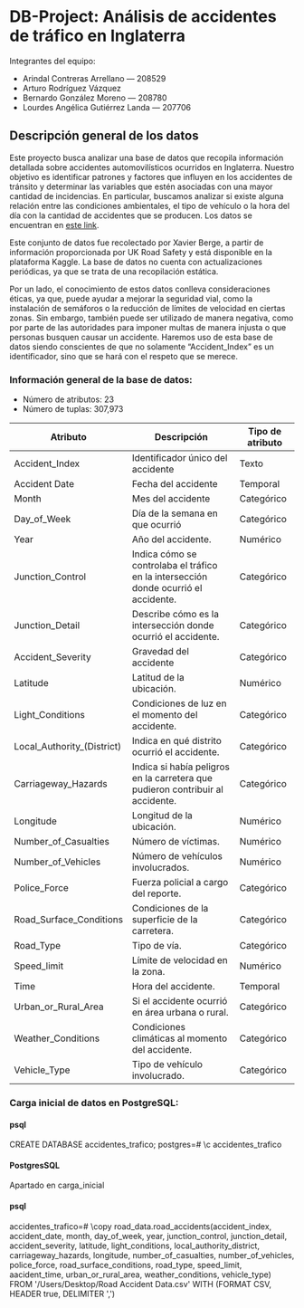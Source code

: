 
# DB-Project: Análisis de accidentes de tráfico en Inglaterra 

Integrantes del equipo: 
- Arindal Contreras Arrellano — 208529
- Arturo Rodríguez Vázquez 
- Bernardo González Moreno — 208780
- Lourdes Angélica Gutiérrez Landa — 207706
## Descripción general de los datos 
Este proyecto busca analizar una base de datos que recopila información detallada sobre accidentes automovilísticos ocurridos en Inglaterra. Nuestro objetivo es identificar patrones y factores que influyen en los accidentes de tránsito y determinar las variables que estén asociadas con una mayor cantidad de incidencias. En particular, buscamos analizar si existe alguna relación entre las condiciones ambientales, el tipo de vehículo o la hora del día con la cantidad de accidentes que se producen. Los datos se encuentran en [este link](https://www.kaggle.com/datasets/xavierberge/road-accident-dataset?resource=download).

Este conjunto de datos fue recolectado por Xavier Berge, a partir de información proporcionada por UK Road Safety y está disponible en la plataforma Kaggle. La base de datos no cuenta con actualizaciones periódicas, ya que se trata de una recopilación estática.

Por un lado, el conocimiento de estos datos conlleva consideraciones éticas, ya que, puede ayudar a mejorar la seguridad vial, como la instalación de semáforos o la reducción de límites de velocidad en ciertas zonas. Sin embargo, también puede ser utilizado de manera negativa, como por parte de las autoridades para imponer multas de manera injusta o que personas busquen causar un accidente. Haremos uso de esta base de datos siendo conscientes de que no solamente “Accident_Index” es un identificador, sino que se hará con el respeto que se merece. 
### Información general de la base de datos: 
- Número de atributos: 23
- Número de tuplas: 307,973
  
| **Atributo** | **Descripción** | **Tipo de atributo** |
|-------------|---------------|----------------|
| Accident_Index | Identificador único del accidente | Texto|
| Accident Date | Fecha del accidente | Temporal |
| Month | Mes del accidente | Categórico |
| Day_of_Week | Día de la semana en que ocurrió | Categórico |
| Year | Año del accidente. | Numérico |
| Junction_Control | Indica cómo se controlaba el tráfico en la intersección donde ocurrió el accidente. | Categórico |
| Junction_Detail | Describe cómo es la intersección donde ocurrió el accidente. | Categórico |
| Accident_Severity | Gravedad del accidente | Categórico |
| Latitude | Latitud de la ubicación. | Numérico |
| Light_Conditions | Condiciones de luz en el momento del accidente. | Categórico |
| Local_Authority_(District) | Indica en qué distrito ocurrió el accidente. | Categórico |
| Carriageway_Hazards | Indica si había peligros en la carretera que pudieron contribuir al accidente. | Categórico |
| Longitude | Longitud de la ubicación. | Numérico |
| Number_of_Casualties | Número de víctimas. | Numérico |
| Number_of_Vehicles | Número de vehículos involucrados. | Numérico |
| Police_Force | Fuerza policial a cargo del reporte. | Categórico |
| Road_Surface_Conditions | Condiciones de la superficie de la carretera. | Categórico |
| Road_Type | Tipo de vía. | Categórico |
| Speed_limit | Límite de velocidad en la zona. | Numérico |
| Time | Hora del accidente. | Temporal |
| Urban_or_Rural_Area | Si el accidente ocurrió en área urbana o rural. | Categórico |
| Weather_Conditions | Condiciones climáticas al momento del accidente. | Categórico |
| Vehicle_Type | Tipo de vehículo involucrado. | Categórico |

### Carga inicial de datos en PostgreSQL: 
#### **psql**
CREATE DATABASE accidentes_trafico;
postgres=# \c accidentes_trafico

#### **PostgresSQL**
Apartado en carga_inicial

#### **psql**
accidentes_trafico=# \copy road_data.road_accidents(accident_index, accident_date, month, day_of_week, year, junction_control, junction_detail, accident_severity, latitude, light_conditions, local_authority_district, carriageway_hazards, longitude, number_of_casualties, number_of_vehicles, police_force, road_surface_conditions, road_type, speed_limit, aacident_time, urban_or_rural_area, weather_conditions, vehicle_type) FROM '/Users/Desktop/Road Accident Data.csv' WITH (FORMAT CSV, HEADER true, DELIMITER ',')
